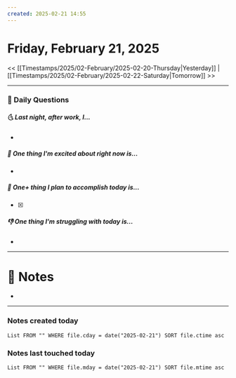 ```yaml
---
created: 2025-02-21 14:55
---
```

# Friday, February 21, 2025

<< [[Timestamps/2025/02-February/2025-02-20-Thursday|Yesterday]] | [[Timestamps/2025/02-February/2025-02-22-Saturday|Tomorrow]] >>

---
### 📅 Daily Questions
##### 🌜 Last night, after work, I...
- 

##### 🙌 One thing I'm excited about right now is...
- 

##### 🚀 One+ thing I plan to accomplish today is...
- [x] 

##### 👎 One thing I'm struggling with today is...
- 

---
# 📝 Notes
- 

---
### Notes created today
```dataview
List FROM "" WHERE file.cday = date("2025-02-21") SORT file.ctime asc
```

### Notes last touched today
```dataview
List FROM "" WHERE file.mday = date("2025-02-21") SORT file.mtime asc
```
